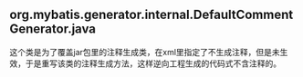 ## org.mybatis.generator.internal.DefaultCommentGenerator.java  
这个类是为了覆盖jar包里的注释生成类，在xml里指定了不生成注释，但是未生效，于是重写该类的注释生成方法，这样逆向工程生成的代码式不含注释的。